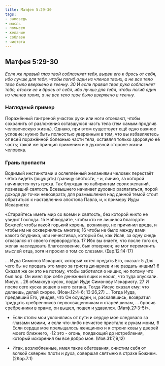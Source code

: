 ```yaml
---
title: Матфея 5:29-30
tags: 
- заповедь
- мысль
- помысел
- желание
- соблазн
- чистота
---
```


## Матфея 5:29-30

*Если же правый глаз твой соблазняет тебя, вырви его и брось от себя, ибо лучше для тебя, чтобы погиб один из членов твоих, а не все тело твое было ввержено в геенну. 30 И если правая твоя рука соблазняет тебя, отсеки ее и брось от себя, ибо лучше для тебя, чтобы погиб один из членов твоих, а не все тело твое было ввержено в геенну.*

### Наглядный пример

Поражённый гангреной участок руки или ноги отсекают, чтобы сохранить от разложения оставшуюся часть тела (тем самым продлив человеческую жизнь). Однако, при этом существует ещё одно важное условие: нужно быть полностью уверенным в том, что вы избавляетесь от всей поражённой болезнью части тела, оставляя только здоровую её часть; такой же принцип применим и в духовной стороне жизни человека.

### Грань пропасти

Водимый инстинктами и ослеплённый желаниями человек перестаёт чётко видеть (ощущать) границу святости, - и, линию, за которой начинается путь греха. Так блуждая по лабиринтам своих желаний, познавший святость Всевышнего начинает духовно разлагаться, порой доходя до точки невозврата; для размышления над данной темой стоит обратиться к наставлению апостола Павла, и, к примеру Иуды Искариота:

«Старайтесь иметь мир со всеми и святость, без которой никто не увидит Господа. 15 Наблюдайте, чтобы кто не лишился благодати Божией; чтобы какой горький корень, возникнув, не причинил вреда, и чтобы им не осквернились многие; 16 чтобы не было между вами какого блудника, или нечестивца, который бы, как Исав, за одну снедь отказался от своего первородства. 17 Ибо вы знаете, что после того он, желая наследовать благословение, был отвержен; не мог переменить мыслей отца, хотя и просил о том со слезами. (Евр.12:14-17)
 
… Иуда Симонов Искариот, который хотел предать Его, сказал: 5 Для чего бы не продать это миро за триста динариев и не раздать нищим? 6 Сказал же он это не потому, чтобы заботился о нищих, но потому что был вор. Он имел при себе денежный ящик и носил, что туда опускали. Иисус… 26 обмакнув кусок, подал Иуде Симонову Искариоту. 27 И после сего куска вошел в него сатана. Тогда Иисус сказал ему: что делаешь, делай скорее. (Иоан.12:4-6; 13:26,27) … Тогда Иуда, предавший Его, увидев, что Он осужден, и, раскаявшись, возвратил тридцать сребренников первосвященникам и старейшинам, … бросив сребренники в храме, он вышел, пошел и удавился. (Матф.27:3-5)». 

- Если стопы мои уклонялись от пути и сердце мое следовало за глазами моими, и если что-либо нечистое пристало к рукам моим, 9 Если сердце мое прельщалось женщиною и я строил ковы у дверей моего ближнего, -12 это - огонь, поядающий до истребления, который искоренил бы все добро мое. (Иов.31:7,9,12)

- Итак, возлюбленные, имея такие обетования, очистим себя от всякой скверны плоти и духа, совершая святыню в страхе Божием. (2Кор.7:1)
